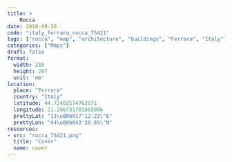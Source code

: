 ```yaml
---
title: > 
    Rocca
date: 2018-09-26
code: "italy_ferrara_rocca_75421"
tags: ["rocca", "map", "architecture", "buildings", "Ferrara", "Italy"]
categories: ["Maps"]
draft: false
format:
  width: 210
  height: 297
  unit: 'mm'
location:
  place: "Ferrara"
  country: "Italy"
  latitude: 44.72462574762571
  longitude: 11.286731701065806
  prettyLat: "11\u00b017'12.23\"E"
  prettyLon: "44\u00b043'28.65\"N"
resources:
- src: "rocca_75421.png"
  title: "Cover"
  name: cover
---
```

